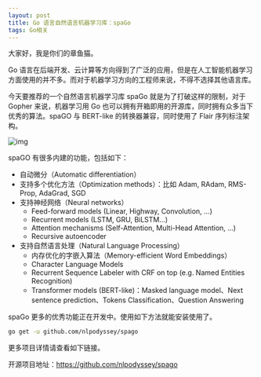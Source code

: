 ```yaml
---
layout: post
title: Go 语言自然语言机器学习库：spaGo
tags: Go相关
---
```


大家好，我是你们的章鱼猫。

Go 语言在后端开发、云计算等方向得到了广泛的应用，但是在人工智能机器学习方面使用的并不多。而对于机器学习方向的工程师来说，不得不选择其他语言库。

今天要推荐的一个自然语言机器学习库 spaGo 就是为了打破这样的限制，对于 Gopher 来说，机器学习用 Go 也可以拥有开箱即用的开源库，同时拥有众多当下优秀的算法。spaGO 与 BERT-like 的转换器兼容，同时使用了 Flair 序列标注架构。

![img](https://github.com/nlpodyssey/spago/raw/main/assets/perceptron.png)

spaGO 有很多内建的功能，包括如下：

- 自动微分（Automatic differentiation）
- 支持多个优化方法（Optimization methods）：比如 Adam, RAdam, RMS-Prop, AdaGrad, SGD
- 支持神经网络（Neural networks）
  - Feed-forward models (Linear, Highway, Convolution, ...)
  - Recurrent models (LSTM, GRU, BiLSTM...)
  - Attention mechanisms (Self-Attention, Multi-Head Attention, ...)
  - Recursive autoencoder
- 支持自然语言处理（Natural Language Processing）
  - 内存优化的字嵌入算法（Memory-efficient Word Embeddings） 
  - Character Language Models
  - Recurrent Sequence Labeler with CRF on top (e.g. Named Entities Recognition)
  - Transformer models (BERT-like)：Masked language model、Next sentence prediction、Tokens Classification、Question Answering

spaGo 更多的优秀功能正在开发中。使用如下方法就能安装使用了。

```bash
go get -u github.com/nlpodyssey/spago
```

更多项目详情请查看如下链接。

开源项目地址：https://github.com/nlpodyssey/spago